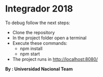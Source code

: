 # Integrador 2018

To debug follow the next steps:

 - Clone the repository
 - In the project folder open a terminal
 - Execute these commands: 
	 - npm install
	 - npm start
 - The project runs in [http://localhost:8080/](http://localhost:8080/)

**By : Universidad Nacional Team**
